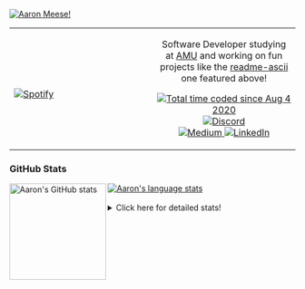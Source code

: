 [![Aaron Meese!](https://user-images.githubusercontent.com/17814535/88975338-a2aabf00-d27f-11ea-963f-8a19608716b4.png)](https://github.com/ajmeese7/readme-ascii "README ASCII")

<!-- Modified from project here: https://github.com/novatorem/novatorem -->
<table width="100%"> 
  <tr>
  <td width="50%">
      
&nbsp; <br> [![Spotify](https://ajmeese7.vercel.app/api/spotify)](https://open.spotify.com/user/ajmeese)

  </td>
  <td width="50%">
    <p align="center">
    Software Developer studying at <a href="https://www.amu.apus.edu/">AMU</a> and working on fun 
    projects like the <a href="https://github.com/ajmeese7/readme-ascii">readme-ascii</a> one featured above!
    </p>
    <p align="center">
      <a href="https://wakatime.com/@f726891d-3b02-46cd-9b60-e8c59f9e2b14">
        <img src="https://wakatime.com/badge/user/f726891d-3b02-46cd-9b60-e8c59f9e2b14.svg" alt="Total time coded since Aug 4 2020" title="WakaTime" />
      </a>
      <a href="http://link.aaronmeese.com/discord">
        <img src="https://img.shields.io/badge/discord-ajmeese7%234835-369?style=flat-square&logo=discord&logoColor=white&color=purple" alt="Discord" title="Discord">
      </a>
      <br />
      <a href="https://link.aaronmeese.com/medium">
        <img src="https://img.shields.io/badge/medium-ajmeese7-1DB954?style=flat-square&logo=medium&logoColor=white" alt="Medium" title="Medium">
      </a>
      <a href="https://link.aaronmeese.com/linkedin">
        <img src="https://img.shields.io/badge/linkedIn-aaronmeese-1DB954?style=flat-square&logo=linkedin&logoColor=white&color=blue" alt="LinkedIn" title="LinkedIn">
      </a>
    </p>
  </td>

</table>

[//]: <> (The `&nbsp;` is to have Aphelion take up more space)

### GitHub Stats ###

<a href="https://profile-summary-for-github.com/user/ajmeese7">
  <img align="left" height="170px" src="https://github-readme-stats.vercel.app/api?username=ajmeese7&show_icons=true&line_height=27&count_private=true" alt="Aaron's GitHub stats"/>
  <img src="https://github-readme-stats.vercel.app/api/top-langs/?username=ajmeese7&hide_langs_below=5&layout=compact" alt="Aaron's language stats"/>
</a>

<br />
<br />
<details>
<summary>Click here for detailed stats!</summary>

### :zap: Recent Activity
<!--START_SECTION:activity-->
1. 🗣 Commented on [#72](https://github.com/enriikke/gatsby-gh-pages-action/issues/72) in [enriikke/gatsby-gh-pages-action](https://github.com/enriikke/gatsby-gh-pages-action)
2. ❗️ Closed issue [#72](https://github.com/enriikke/gatsby-gh-pages-action/issues/72) in [enriikke/gatsby-gh-pages-action](https://github.com/enriikke/gatsby-gh-pages-action)
3. ❗️ Opened issue [#72](https://github.com/enriikke/gatsby-gh-pages-action/issues/72) in [enriikke/gatsby-gh-pages-action](https://github.com/enriikke/gatsby-gh-pages-action)
4. 🎉 Merged PR [#14](https://github.com/meese-enterprises/website/pull/14) in [meese-enterprises/website](https://github.com/meese-enterprises/website)
5. 💪 Opened PR [#14](https://github.com/meese-enterprises/website/pull/14) in [meese-enterprises/website](https://github.com/meese-enterprises/website)
<!--END_SECTION:activity-->

### 🧐 Waka Stats
<!--START_SECTION:waka-->
![Code Time](http://img.shields.io/badge/Code%20Time-1%2C056%20hrs%2024%20mins-blue)

**🐱 My GitHub Data** 

> 🏆 821 Contributions in the Year 2022
 > 
> 📦 342.0 kB Used in GitHub's Storage 
 > 
> 💼 Opted to Hire
 > 
> 📜 77 Public Repositories 
 > 
> 🔑 28 Private Repositories  
 > 
**I'm an Early 🐤** 

```text
🌞 Morning    263 commits    ██████░░░░░░░░░░░░░░░░░░░   24.13% 
🌆 Daytime    395 commits    █████████░░░░░░░░░░░░░░░░   36.24% 
🌃 Evening    419 commits    █████████░░░░░░░░░░░░░░░░   38.44% 
🌙 Night      13 commits     ░░░░░░░░░░░░░░░░░░░░░░░░░   1.19%

```
📅 **I'm Most Productive on Sunday** 

```text
Monday       145 commits    ███░░░░░░░░░░░░░░░░░░░░░░   13.3% 
Tuesday      163 commits    ███░░░░░░░░░░░░░░░░░░░░░░   14.95% 
Wednesday    128 commits    ███░░░░░░░░░░░░░░░░░░░░░░   11.74% 
Thursday     153 commits    ███░░░░░░░░░░░░░░░░░░░░░░   14.04% 
Friday       120 commits    ██░░░░░░░░░░░░░░░░░░░░░░░   11.01% 
Saturday     172 commits    ████░░░░░░░░░░░░░░░░░░░░░   15.78% 
Sunday       209 commits    ████░░░░░░░░░░░░░░░░░░░░░   19.17%

```


📊 **This Week I Spent My Time On** 

```text
⌚︎ Time Zone: America/New_York

💬 Programming Languages: 
JavaScript               5 hrs 57 mins       ███████░░░░░░░░░░░░░░░░░░   28.05% 
Bash                     3 hrs 8 mins        ███░░░░░░░░░░░░░░░░░░░░░░   14.8% 
Other                    3 hrs 5 mins        ███░░░░░░░░░░░░░░░░░░░░░░   14.53% 
Markdown                 2 hrs 37 mins       ███░░░░░░░░░░░░░░░░░░░░░░   12.34% 
PHP                      1 hr 35 mins        █░░░░░░░░░░░░░░░░░░░░░░░░   7.49%

🐱‍💻 Projects: 
aaronmeese.com           8 hrs 30 mins       ██████████░░░░░░░░░░░░░░░   40.11% 
karameese.com            3 hrs 34 mins       ████░░░░░░░░░░░░░░░░░░░░░   16.88% 
zork1                    3 hrs 29 mins       ████░░░░░░░░░░░░░░░░░░░░░   16.49% 
meese.enterprises        1 hr 42 mins        ██░░░░░░░░░░░░░░░░░░░░░░░   8.08% 
zork                     1 hr 36 mins        ██░░░░░░░░░░░░░░░░░░░░░░░   7.61%

```

**I Mostly Code in JavaScript** 

```text
JavaScript               32 repos            ████████████░░░░░░░░░░░░░   50.0% 
HTML                     9 repos             ███░░░░░░░░░░░░░░░░░░░░░░   14.06% 
Python                   5 repos             ██░░░░░░░░░░░░░░░░░░░░░░░   7.81% 
Java                     4 repos             █░░░░░░░░░░░░░░░░░░░░░░░░   6.25% 
CSS                      3 repos             █░░░░░░░░░░░░░░░░░░░░░░░░   4.69%

```



 Last Updated on 07/06/2022 16:03:47 UTC
<!--END_SECTION:waka-->
</details>
